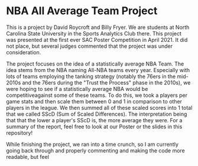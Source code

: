 # NBA All Average Team Project

This is a project by David Roycroft and Billy Fryer. We are students at North Carolina State University in the Sports Analytics Club there. This project was presented at the
first ever SAC Poster Competition in April 2021. It did not place, but several judges commented that the project was under consideration.

The project focuses on the idea of a statistically average NBA Team. The idea stems from the NBA naming All-NBA teams every year. Especially with lots of teams employing the tanking strategy (notably the 76ers in the mid-2010s and the 76ers during the "Trust the Process" phase in the 2010s), we were hoping to see if a statistically average NBA would be competitiveagainst some of these teams. To do this, we took a players per game stats and then scale them between 0 and 1 in comparison to other players in the league. We then summed all of these scaled scores into 1 total that we called SScD (Sum of Scaled Differences). The interpretation being that that the lower a player's SScD is, the more average they were. For a summary of the report, feel free to look at our Poster or the slides in this repository!

While finishing the project, we ran into a time crunch, so I am currently going back through and properly commenting and making the code more readable, but feel
